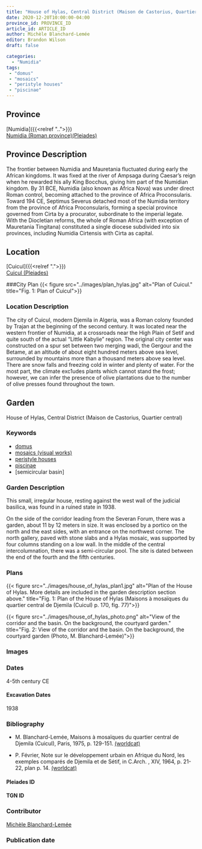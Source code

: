 ```yaml
---
title: "House of Hylas, Central District (Maison de Castorius, Quartier central)"
date: 2020-12-20T10:00:00-04:00
province_id: PROVINCE_ID
article_id: ARTICLE_ID
author: Michèle Blanchard-Lemée
editor: Brandon Wilson
draft: false

categories:
  - "Numidia"
tags:
 - "domus"
 - "mosaics"
 - "peristyle houses"
 - "piscinae"
---
```


## Province

[Numidia]({{<relref "..">}}) \
[Numidia (Roman province)(Pleiades)](https://pleiades.stoa.org/places/981539)

## Province Description

The frontier between Numidia and Mauretania fluctuated during early the African kingdoms. It was fixed at the river of Ampsaga during Caesar’s reign when he rewarded his ally King Bocchus, giving him part of the Numidian kingdom. By 31 BCE, Numidia (also known as Africa Nova) was under direct Roman control, becoming attached to the province of Africa Proconsularis. Toward 194 CE, Septimus Severus detached most of the Numidia territory from the province of Africa Proconsularis, forming a special province governed from Cirta by a procurator, subordinate to the imperial legate. With the Diocletian reforms, the whole of Roman Africa (with exception of Mauretania Tingitana) constituted a single diocese subdivided into six provinces, including Numidia Cirtensis with Cirta as capital.

## Location

[Cuicul]({{<relref ".">}}) \
[Cuicul (Pleiades)](https://pleiades.stoa.org/places/305068)

###City Plan
{{< figure src="../images/plan_hylas.jpg" alt="Plan of Cuicul." title="Fig. 1: Plan of Cuicul">}}

### Location Description

The city of Cuicul, modern Djemila in Algeria, was a Roman colony founded by Trajan at the beginning of the second century. It was located near the western frontier of Numidia, at a crossroads near the High Plain of Setif and quite south of the actual “Little Kabylie” region. The original city center was constructed on a spur set between two merging wadi, the Gergour and the Betame, at an altitude of about eight hundred meters above sea level, surrounded by mountains more than a thousand meters above sea level. There are snow falls and freezing cold in winter and plenty of water. For the most part, the climate exc1udes plants which cannot stand the frost; however, we can infer the presence of olive plantations due to the number of olive presses found throughout the town.

<!--## Sublocation-->

<!--### Sublocation Description-->

## Garden

House of Hylas, Central District (Maison de Castorius, Quartier central)

### Keywords

- [domus](http://vocab.getty.edu/page/aat/300005506)
- [mosaics (visual works)](http://vocab.getty.edu/page/aat/300015342)
- [peristyle houses](http://vocab.getty.edu/page/aat/300005452)
- [piscinae]( http://vocab.getty.edu/page/aat/300375619)
- [semicircular basin]

### Garden Description

This small, irregular house, resting against the west wall of the judicial basilica, was found in a ruined state in 1938.

On the side of the corridor leading from the Severan Forum, there was a garden, about 11 by 12 meters in size. It was enclosed by a portico on the north and the east sides, with an entrance on the northwest corner. The north gallery, paved with stone slabs and a Hylas mosaic, was supported by four columns standing on a low wall. In the middle of the central intercolumnation, there was a semi-circular pool. The site is dated between the end of the fourth and the fifth centuries.

### Plans

{{< figure src="../images/house_of_hylas_plan1.jpg" alt="Plan of the House of Hylas. More details are included in the garden description section above." title="Fig. 1: Plan of the House of Hylas (Maisons à mosaïques du quartier central de Djemila (Cuicul) p. 170, fig. 77)">}}

{{< figure src="../images/house_of_hylas_photo.png" alt="View of the corridor and the basin. On the background, the courtyard garden." title="Fig. 2: View of the corridor and the basin. On the background, the courtyard garden (Photo, M. Blanchard-Lemée)">}}
### Images

### Dates

4-5th century CE

#### Excavation Dates

1938

### Bibliography
<!--need to link these with Zotero, find on worldcat-->

* M. Blanchard-Lemée, Maisons à mosaïques du quartier central de Djemila (Cuicul), Paris, 1975, p. 129-151. [(worldcat)](http://www.worldcat.org/oclc/461390883)

* P. Février, Note sur le développement urbain en Afrique du Nord, les exemples comparés de Djemila et de Sétif, in  C.Arch. , XIV, 1964, p. 21-22, plan p. 14. [(worldcat)](http://www.worldcat.org/oclc/758540114)

#### Pleiades ID
<!--
Pleiades entry not yet created - example page below
[278428164](https://pleiades.stoa.org/places/278428164)
-->
#### TGN ID

### Contributor

[Michèle Blanchard-Lemée](https://www.persee.fr/authority/396899)

### Publication date

<!--07 July 2020-->

<!--### Related articles-->

<!-- Links to other related articles. Leave blank for now -->